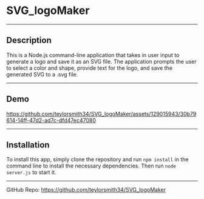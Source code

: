 # SVG_logoMaker
-----
## Description
This is a Node.js command-line application that takes in user input to generate a logo and save it as an SVG file. The application prompts the user to select a color and shape, provide text for the logo, and save the generated SVG to a .svg file.



-----


## Demo



https://github.com/teylorsmith34/SVG_logoMaker/assets/129015943/30b79614-14ff-47d2-ad7c-dfd47ec47080



-----


## Installation
To install this app, simply clone the repository and run `npm install` in the command line to install the necessary dependencies. Then run `node server.js` to start it. 


-----


GitHub Repo:  https://github.com/teylorsmith34/SVG_logoMaker
